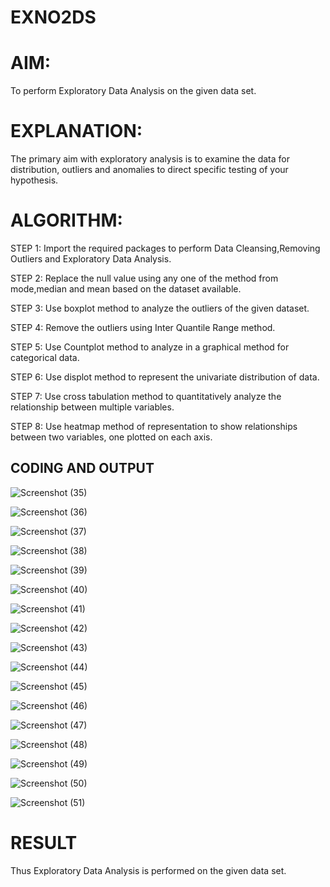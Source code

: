 # EXNO2DS
# AIM:

To perform Exploratory Data Analysis on the given data set.
      
# EXPLANATION:
The primary aim with exploratory analysis is to examine the data for distribution, outliers and anomalies to direct specific testing of your hypothesis.
  
# ALGORITHM:
STEP 1: Import the required packages to perform Data Cleansing,Removing Outliers and Exploratory Data Analysis.

STEP 2: Replace the null value using any one of the method from mode,median and mean based on the dataset available.

STEP 3: Use boxplot method to analyze the outliers of the given dataset.

STEP 4: Remove the outliers using Inter Quantile Range method.

STEP 5: Use Countplot method to analyze in a graphical method for categorical data.

STEP 6: Use displot method to represent the univariate distribution of data.

STEP 7: Use cross tabulation method to quantitatively analyze the relationship between multiple variables.

STEP 8: Use heatmap method of representation to show relationships between two variables, one plotted on each axis.

## CODING AND OUTPUT

![Screenshot (35)](https://github.com/user-attachments/assets/5948e3c7-cb14-4b98-8d8c-032579dce6c8)

![Screenshot (36)](https://github.com/user-attachments/assets/b108917e-5795-4ec3-a829-752444f577c6)

![Screenshot (37)](https://github.com/user-attachments/assets/67eb9df2-318d-4dfe-9315-d11988ff4697)

![Screenshot (38)](https://github.com/user-attachments/assets/e978ec8e-981d-426b-94c3-adeda6af7d9c)

![Screenshot (39)](https://github.com/user-attachments/assets/d5174f99-e844-464a-8268-4fa1b75178fd)

![Screenshot (40)](https://github.com/user-attachments/assets/90961dc6-0656-4318-bbfe-cda1ca733ba0)

![Screenshot (41)](https://github.com/user-attachments/assets/c8476dc0-19be-42ab-8147-4f61ea6b7392)

![Screenshot (42)](https://github.com/user-attachments/assets/6f9a7d44-2f8a-46eb-a291-940a66f2555a)

![Screenshot (43)](https://github.com/user-attachments/assets/4a20f342-890c-45f1-abdd-bbf388e7f967)

![Screenshot (44)](https://github.com/user-attachments/assets/23f15b2b-aa2a-48d6-aa1f-6769f5044290)

![Screenshot (45)](https://github.com/user-attachments/assets/5f52f78e-91bb-4e9d-b514-1708aee1e5f8)

![Screenshot (46)](https://github.com/user-attachments/assets/3c5af752-e95a-4ea8-a3bf-395a375275f1)

![Screenshot (47)](https://github.com/user-attachments/assets/90458c2b-f6f3-4574-a62d-c2bb6f347924)

![Screenshot (48)](https://github.com/user-attachments/assets/7a688afb-cad3-42e5-9533-d30f693b45b5)

![Screenshot (49)](https://github.com/user-attachments/assets/996f646c-369a-47d7-b7ca-2f2ce52be601)

![Screenshot (50)](https://github.com/user-attachments/assets/e810e013-23e2-4c1d-ac7f-9a4f63fd2b3a)

![Screenshot (51)](https://github.com/user-attachments/assets/46aa45c8-cf37-4a1a-96c6-9064dece410b)



# RESULT

Thus Exploratory Data Analysis is performed on the given data set.
